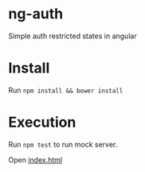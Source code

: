 # ng-auth
Simple auth restricted states in angular

# Install

Run `npm install && bower install`

# Execution

Run `npm test` to run mock server.

Open [index.html](index.html)
